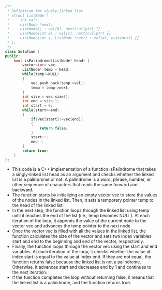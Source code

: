 ```cpp
/**
 * Definition for singly-linked list.
 * struct ListNode {
 *     int val;
 *     ListNode *next;
 *     ListNode() : val(0), next(nullptr) {}
 *     ListNode(int x) : val(x), next(nullptr) {}
 *     ListNode(int x, ListNode *next) : val(x), next(next) {}
 * };
 */
class Solution {
public:
    bool isPalindrome(ListNode* head) {
        vector<int> vec;
        ListNode* temp = head;
        while(temp!=NULL)
        {
            vec.push_back(temp->val);
            temp = temp->next;
        }
        int size = vec.size();
        int end = size-1;
        int start = 0;
        while(start<=end)
        {
            if(vec[start]!=vec[end])
            {
                return false;
            }
            start++;
            end--;
        }
        return true;
    }
};
```
* This code is a C++ implementation of a function isPalindrome that takes a singly-linked list head as an argument and checks whether the linked list is a palindrome or not. A palindrome is a word, phrase, number, or other sequence of characters that reads the same forward and backward.
* The function starts by initializing an empty vector vec to store the values of the nodes in the linked list. Then, it sets a temporary pointer temp to the head of the linked list.
* In the next step, the function loops through the linked list using temp until it reaches the end of the list (i.e., temp becomes NULL). At each iteration of the loop, it appends the value of the current node to the vector vec and advances the temp pointer to the next node.
* Once the vector vec is filled with all the values in the linked list, the function calculates the size of the vector and sets two index variables start and end to the beginning and end of the vector, respectively.
* Finally, the function loops through the vector vec using the start and end variables. At each iteration of the loop, it checks whether the value at index start is equal to the value at index end. If they are not equal, the function returns false because the linked list is not a palindrome. Otherwise, it advances start and decreases end by 1 and continues to the next iteration.
* If the function completes the loop without returning false, it means that the linked list is a palindrome, and the function returns true.